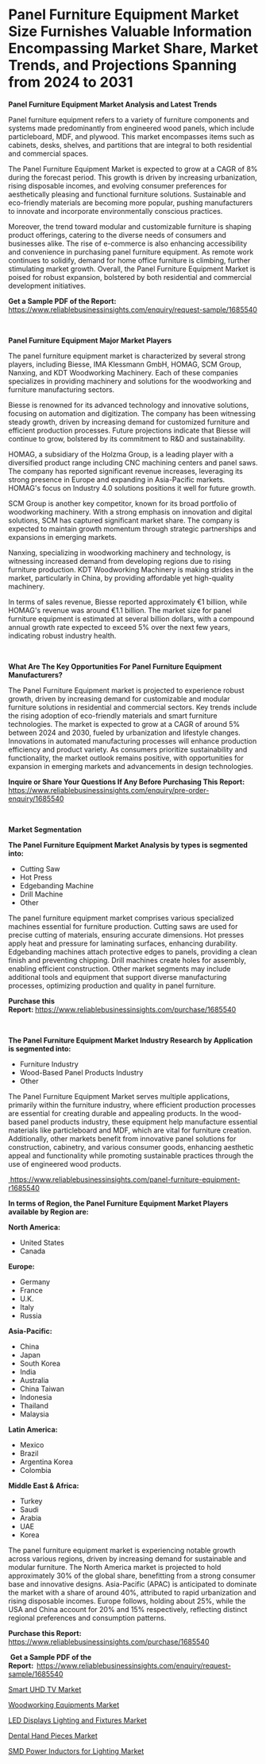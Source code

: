 <p><h1>Panel Furniture Equipment Market Size Furnishes Valuable Information Encompassing Market Share, Market Trends, and Projections Spanning from 2024 to 2031</h1></p><p><strong>Panel Furniture Equipment Market Analysis and Latest Trends</strong></p>
<p><p>Panel furniture equipment refers to a variety of furniture components and systems made predominantly from engineered wood panels, which include particleboard, MDF, and plywood. This market encompasses items such as cabinets, desks, shelves, and partitions that are integral to both residential and commercial spaces. </p><p>The Panel Furniture Equipment Market is expected to grow at a CAGR of 8% during the forecast period. This growth is driven by increasing urbanization, rising disposable incomes, and evolving consumer preferences for aesthetically pleasing and functional furniture solutions. Sustainable and eco-friendly materials are becoming more popular, pushing manufacturers to innovate and incorporate environmentally conscious practices. </p><p>Moreover, the trend toward modular and customizable furniture is shaping product offerings, catering to the diverse needs of consumers and businesses alike. The rise of e-commerce is also enhancing accessibility and convenience in purchasing panel furniture equipment. As remote work continues to solidify, demand for home office furniture is climbing, further stimulating market growth. Overall, the Panel Furniture Equipment Market is poised for robust expansion, bolstered by both residential and commercial development initiatives.</p></p>
<p><strong>Get a Sample PDF of the Report:&nbsp;</strong> <a href="https://www.reliablebusinessinsights.com/enquiry/request-sample/1685540?utm_campaign=1135&utm_medium=2&utm_source=Github&utm_content=ia&utm_term=06102024&utm_id=panel-furniture-equipment">https://www.reliablebusinessinsights.com/enquiry/request-sample/1685540</a></p>
<p>&nbsp;</p>
<p><strong>Panel Furniture Equipment Major Market Players</strong></p>
<p><p>The panel furniture equipment market is characterized by several strong players, including Biesse, IMA Klessmann GmbH, HOMAG, SCM Group, Nanxing, and KDT Woodworking Machinery. Each of these companies specializes in providing machinery and solutions for the woodworking and furniture manufacturing sectors.</p><p>Biesse is renowned for its advanced technology and innovative solutions, focusing on automation and digitization. The company has been witnessing steady growth, driven by increasing demand for customized furniture and efficient production processes. Future projections indicate that Biesse will continue to grow, bolstered by its commitment to R&D and sustainability.</p><p>HOMAG, a subsidiary of the Holzma Group, is a leading player with a diversified product range including CNC machining centers and panel saws. The company has reported significant revenue increases, leveraging its strong presence in Europe and expanding in Asia-Pacific markets. HOMAG's focus on Industry 4.0 solutions positions it well for future growth.</p><p>SCM Group is another key competitor, known for its broad portfolio of woodworking machinery. With a strong emphasis on innovation and digital solutions, SCM has captured significant market share. The company is expected to maintain growth momentum through strategic partnerships and expansions in emerging markets.</p><p>Nanxing, specializing in woodworking machinery and technology, is witnessing increased demand from developing regions due to rising furniture production. KDT Woodworking Machinery is making strides in the market, particularly in China, by providing affordable yet high-quality machinery.</p><p>In terms of sales revenue, Biesse reported approximately €1 billion, while HOMAG's revenue was around €1.1 billion. The market size for panel furniture equipment is estimated at several billion dollars, with a compound annual growth rate expected to exceed 5% over the next few years, indicating robust industry health.</p></p>
<p>&nbsp;</p>
<p><strong>What Are The Key Opportunities For Panel Furniture Equipment Manufacturers?</strong></p>
<p><p>The Panel Furniture Equipment market is projected to experience robust growth, driven by increasing demand for customizable and modular furniture solutions in residential and commercial sectors. Key trends include the rising adoption of eco-friendly materials and smart furniture technologies. The market is expected to grow at a CAGR of around 5% between 2024 and 2030, fueled by urbanization and lifestyle changes. Innovations in automated manufacturing processes will enhance production efficiency and product variety. As consumers prioritize sustainability and functionality, the market outlook remains positive, with opportunities for expansion in emerging markets and advancements in design technologies.</p></p>
<p><strong>Inquire or Share Your Questions If Any Before Purchasing This Report:</strong> <a href="https://www.reliablebusinessinsights.com/enquiry/pre-order-enquiry/1685540?utm_campaign=1135&utm_medium=2&utm_source=Github&utm_content=ia&utm_term=06102024&utm_id=panel-furniture-equipment">https://www.reliablebusinessinsights.com/enquiry/pre-order-enquiry/1685540</a></p>
<p>&nbsp;</p>
<p><strong>Market Segmentation</strong></p>
<p><strong>The Panel Furniture Equipment Market Analysis by types is segmented into:</strong></p>
<p><ul><li>Cutting Saw</li><li>Hot Press</li><li>Edgebanding Machine</li><li>Drill Machine</li><li>Other</li></ul></p>
<p><p>The panel furniture equipment market comprises various specialized machines essential for furniture production. Cutting saws are used for precise cutting of materials, ensuring accurate dimensions. Hot presses apply heat and pressure for laminating surfaces, enhancing durability. Edgebanding machines attach protective edges to panels, providing a clean finish and preventing chipping. Drill machines create holes for assembly, enabling efficient construction. Other market segments may include additional tools and equipment that support diverse manufacturing processes, optimizing production and quality in panel furniture.</p></p>
<p><strong>Purchase this Report:&nbsp;</strong><a href="https://www.reliablebusinessinsights.com/purchase/1685540?utm_campaign=1135&utm_medium=2&utm_source=Github&utm_content=ia&utm_term=06102024&utm_id=panel-furniture-equipment">https://www.reliablebusinessinsights.com/purchase/1685540</a></p>
<p>&nbsp;</p>
<p><strong>The Panel Furniture Equipment Market Industry Research by Application is segmented into:</strong></p>
<p><ul><li>Furniture Industry</li><li>Wood-Based Panel Products Industry</li><li>Other</li></ul></p>
<p><p>The Panel Furniture Equipment Market serves multiple applications, primarily within the furniture industry, where efficient production processes are essential for creating durable and appealing products. In the wood-based panel products industry, these equipment help manufacture essential materials like particleboard and MDF, which are vital for furniture creation. Additionally, other markets benefit from innovative panel solutions for construction, cabinetry, and various consumer goods, enhancing aesthetic appeal and functionality while promoting sustainable practices through the use of engineered wood products.</p></p>
<p><a href="https://www.reliablebusinessinsights.com/panel-furniture-equipment-r1685540?utm_campaign=1135&utm_medium=2&utm_source=Github&utm_content=ia&utm_term=06102024&utm_id=panel-furniture-equipment">&nbsp;https://www.reliablebusinessinsights.com/panel-furniture-equipment-r1685540</a></p>
<p><strong>In terms of Region, the Panel Furniture Equipment Market Players available by Region are:</strong></p>
<p>
    <p> <strong> North America: </strong>
        <ul>
            <li>United States</li>
            <li>Canada</li>
        </ul>
        </p> 
    <p> <strong> Europe: </strong>
        <ul>
            <li>Germany</li>
            <li>France</li>
            <li>U.K.</li>
            <li>Italy</li>
            <li>Russia</li>
        </ul>
        </p> 
    <p> <strong> Asia-Pacific: </strong>
        <ul>
            <li>China</li>
            <li>Japan</li>
            <li>South Korea</li>
            <li>India</li>
            <li>Australia</li>
            <li>China Taiwan</li>
            <li>Indonesia</li>
            <li>Thailand</li>
            <li>Malaysia</li>
        </ul>
        </p> 
    <p> <strong> Latin America: </strong>
        <ul>
            <li>Mexico</li>
            <li>Brazil</li>
            <li>Argentina Korea</li>
            <li>Colombia</li>
        </ul>
        </p> 
    <p> <strong> Middle East & Africa: </strong>
        <ul>
            <li>Turkey</li>
            <li>Saudi</li>
            <li>Arabia</li>
            <li>UAE</li>
            <li>Korea</li>
        </ul>
    </p>
    </p>
<p><p>The panel furniture equipment market is experiencing notable growth across various regions, driven by increasing demand for sustainable and modular furniture. The North America market is projected to hold approximately 30% of the global share, benefitting from a strong consumer base and innovative designs. Asia-Pacific (APAC) is anticipated to dominate the market with a share of around 40%, attributed to rapid urbanization and rising disposable incomes. Europe follows, holding about 25%, while the USA and China account for 20% and 15% respectively, reflecting distinct regional preferences and consumption patterns.</p></p>
<p><strong>Purchase this Report: </strong><a href="https://www.reliablebusinessinsights.com/purchase/1685540?utm_campaign=1135&utm_medium=2&utm_source=Github&utm_content=ia&utm_term=06102024&utm_id=panel-furniture-equipment">https://www.reliablebusinessinsights.com/purchase/1685540</a></p>
<p>&nbsp;<strong>Get a Sample PDF of the Report:&nbsp;&nbsp;</strong><a href="https://www.reliablebusinessinsights.com/enquiry/request-sample/1685540?utm_campaign=1135&utm_medium=2&utm_source=Github&utm_content=ia&utm_term=06102024&utm_id=panel-furniture-equipment">https://www.reliablebusinessinsights.com/enquiry/request-sample/1685540</a></p>
<p><strong></strong></p>
<p><p><a href="https://www.linkedin.com/pulse/smart-uhd-tv-industry-sector-market-dynamics-future-scenarios-tbfhe?utm_campaign=1135&utm_medium=2&utm_source=Github&utm_content=ia&utm_term=06102024&utm_id=panel-furniture-equipment">Smart UHD TV Market</a></p><p><a href="https://github.com/mozsorpen/Market-Research-Report-List-1/blob/main/woodworking-equipments-market.md?utm_campaign=1135&utm_medium=2&utm_source=Github&utm_content=ia&utm_term=06102024&utm_id=panel-furniture-equipment">Woodworking Equipments Market</a></p><p><a href="https://issuu.com/reportprime-2/docs/led-displays-lighting-and-fixtures-_e911f39f2e1ad5?utm_campaign=1135&utm_medium=2&utm_source=Github&utm_content=ia&utm_term=06102024&utm_id=panel-furniture-equipment">LED Displays Lighting and Fixtures Market</a></p><p><a href="https://github.com/ChristyMAguilar/Market-Research-Report-List-1/blob/main/dental-hand-pieces-market.md?utm_campaign=1135&utm_medium=2&utm_source=Github&utm_content=ia&utm_term=06102024&utm_id=panel-furniture-equipment">Dental Hand Pieces Market</a></p><p><a href="https://issuu.com/reportprime-2/docs/smd-power-inductors-for-lighting-ma_112224f46382c8?utm_campaign=1135&utm_medium=2&utm_source=Github&utm_content=ia&utm_term=06102024&utm_id=panel-furniture-equipment">SMD Power Inductors for Lighting Market</a></p></p>